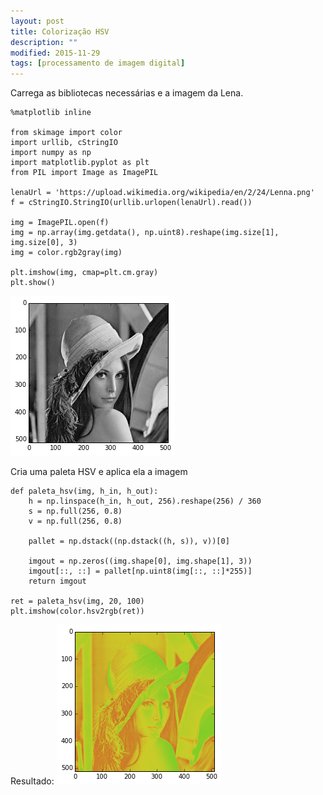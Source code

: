 ```yaml
---
layout: post
title: Colorização HSV
description: ""
modified: 2015-11-29
tags: [processamento de imagem digital]
---
```


Carrega as bibliotecas necessárias e a imagem da Lena.


    %matplotlib inline
    
    from skimage import color
    import urllib, cStringIO
    import numpy as np
    import matplotlib.pyplot as plt
    from PIL import Image as ImagePIL
    
    lenaUrl = 'https://upload.wikimedia.org/wikipedia/en/2/24/Lenna.png'
    f = cStringIO.StringIO(urllib.urlopen(lenaUrl).read())
    
    img = ImagePIL.open(f)
    img = np.array(img.getdata(), np.uint8).reshape(img.size[1], img.size[0], 3)
    img = color.rgb2gray(img)
    
    plt.imshow(img, cmap=plt.cm.gray)
    plt.show()


![png](/images/posts/colorizacao_hsv/output_0_0.png)

Cria uma paleta HSV e aplica ela a imagem

    def paleta_hsv(img, h_in, h_out):
        h = np.linspace(h_in, h_out, 256).reshape(256) / 360
        s = np.full(256, 0.8)
        v = np.full(256, 0.8)
        
        pallet = np.dstack((np.dstack((h, s)), v))[0]
        
        imgout = np.zeros((img.shape[0], img.shape[1], 3))
        imgout[::, ::] = pallet[np.uint8(img[::, ::]*255)]
        return imgout
    
    ret = paleta_hsv(img, 20, 100)
    plt.imshow(color.hsv2rgb(ret))


Resultado:
![png](/images/posts/colorizacao_hsv/output_1_1.png)
